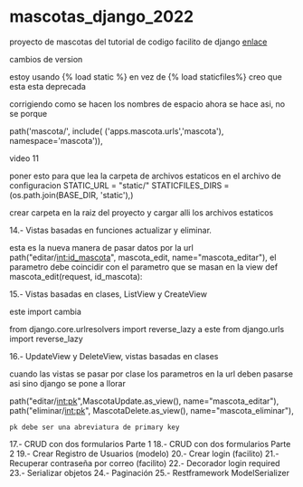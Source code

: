 # mascotas_django_2022

proyecto de mascotas del tutorial de codigo facilito de django [enlace ](https://www.youtube.com/watch?v=xJseXY2sup8&list=PLsRdPvQ2xMkH8c2BOnQ_O1KZ9lyyL_eGB&index=1)

cambios de version

estoy usando  {% load static %} en vez de {% load staticfiles%} creo que esta esta deprecada


corrigiendo como se hacen los nombres de espacio ahora se hace asi, no se porque

  path('mascota/', include( ('apps.mascota.urls','mascota'), namespace='mascota')),


video 11

poner esto para que lea la carpeta de archivos estaticos en el archivo de configuracion
STATIC_URL = "static/"
STATICFILES_DIRS = (os.path.join(BASE_DIR, 'static'),)


crear carpeta en la raiz del proyecto y cargar alli los archivos estaticos

14.- Vistas basadas en funciones actualizar y eliminar.

esta es la nueva manera de pasar datos por la url  path("editar/<int:id_mascota>", mascota_edit, name="mascota_editar"), el parametro debe coincidir con el parametro que se masan en la view  def mascota_edit(request, id_mascota):


15.- Vistas basadas en clases, ListView y CreateView

este import cambia 

from django.core.urlresolvers import reverse_lazy a este from django.urls import reverse_lazy


16.- UpdateView y DeleteView, vistas basadas en clases

cuando las vistas se pasar por clase los parametros en la url deben pasarse asi sino django se pone a llorar

path("editar/<int:pk>",MascotaUpdate.as_view(), name="mascota_editar"),
    path("eliminar/<int:pk>", MascotaDelete.as_view(), name="mascota_eliminar"),

    pk debe ser una abreviatura de primary key

17.- CRUD con dos formularios Parte 1
18.- CRUD con dos formularios Parte 2
19.- Crear Registro de Usuarios (modelo)
20.- Crear login (facilito)
21.- Recuperar contraseña por correo (facilito)
22.- Decorador login required
23.- Serializar objetos
24.- Paginación
25.- Restframework ModelSerializer



